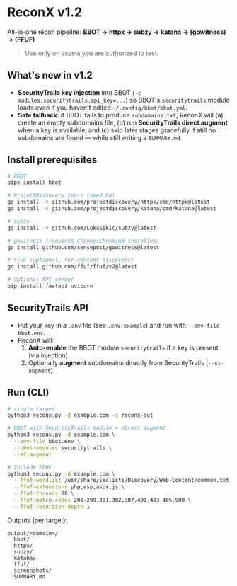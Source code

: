 # ReconX v1.2

All-in-one recon pipeline:
**BBOT → httpx → subzy → katana → (gowitness) → (FFUF)**

> Use only on assets you are authorized to test.

## What's new in v1.2
- **SecurityTrails key injection** into BBOT (`-c modules.securitytrails.api_key=...`) so BBOT's `securitytrails` module loads even if you haven't edited `~/.config/bbot/bbot.yml`.
- **Safe fallback**: if BBOT fails to produce `subdomains.txt`, ReconX will (a) create an empty subdomains file, (b) run **SecurityTrails direct augment** when a key is available, and (c) skip later stages gracefully if still no subdomains are found — while still writing a `SUMMARY.md`.

## Install prerequisites

```bash
# BBOT
pipx install bbot

# ProjectDiscovery tools (need Go)
go install -v github.com/projectdiscovery/httpx/cmd/httpx@latest
go install -v github.com/projectdiscovery/katana/cmd/katana@latest

# subzy
go install -v github.com/LukaSikic/subzy@latest

# gowitness (requires Chrome/Chromium installed)
go install github.com/sensepost/gowitness@latest

# FFUF (optional, for content discovery)
go install github.com/ffuf/ffuf/v2@latest

# Optional API server
pip install fastapi uvicorn
```

## SecurityTrails API
- Put your key in a `.env` file (see `.env.example`) and run with `--env-file bbot.env`.
- ReconX will:
  1. **Auto-enable** the BBOT module `securitytrails` if a key is present (via injection).
  2. Optionally **augment** subdomains directly from SecurityTrails (`--st-augment`).

## Run (CLI)

```bash
# single target
python3 reconx.py -d example.com -o reconx-out

# BBOT with SecurityTrails module + direct augment
python3 reconx.py -d example.com \
  --env-file bbot.env \
  --bbot-modules securitytrails \
  --st-augment

# Include FFUF
python3 reconx.py -d example.com \
  --ffuf-wordlist /usr/share/seclists/Discovery/Web-Content/common.txt \
  --ffuf-extensions php,asp,aspx,js \
  --ffuf-threads 80 \
  --ffuf-match-codes 200-299,301,302,307,401,403,405,500 \
  --ffuf-recursion-depth 1
```

Outputs (per target):
```
output/<domain>/
  bbot/
  httpx/
  subzy/
  katana/
  ffuf/
  screenshots/
  SUMMARY.md
```
